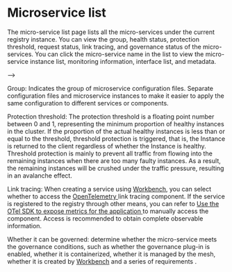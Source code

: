 # Microservice list

The micro-service list page lists all the micro-services under the current registry instance. You can view the group, health status, protection threshold, request status, link tracing, and governance status of the micro-services. You can click the micro-service name in the list to view the micro-service instance list, monitoring information, interface list, and metadata.

<!--![]()screenshots-->-->

Group: Indicates the group of microservice configuration files. Separate configuration files and microservice instances to make it easier to apply the same configuration to different services or components.

Protection threshold: The protection threshold is a floating point number between 0 and 1, representing the minimum proportion of healthy instances in the cluster. If the proportion of the actual healthy instances is less than or equal to the threshold, threshold protection is triggered, that is, the Instance is returned to the client regardless of whether the Instance is healthy. Threshold protection is mainly to prevent all traffic from flowing into the remaining instances when there are too many faulty instances. As a result, the remaining instances will be crushed under the traffic pressure, resulting in an avalanche effect.

Link tracing: When creating a service using [Workbench](../../../../amamba/intro/what.md), you can select whether to access the [OpenTelemetry ](https://opentelemetry.io/docs/concepts/what-is-opentelemetry/) link tracing component. If the service is registered to the registry through other means, you can refer to [ Use the OTel SDK to expose metrics for the application ](../../../../insight/quickstart/otel/meter.md) to manually access the component. Access is recommended to obtain complete observable information.

Whether it can be governed: determine whether the micro-service meets the governance conditions, such as whether the governance plug-in is enabled, whether it is containerized, whether it is managed by the mesh, whether it is created by [Workbench](../../../../amamba/intro/what.md) and a series of requirements .
